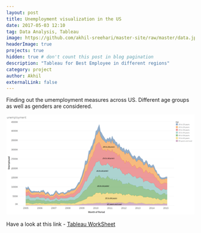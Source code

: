 ```yaml
---
layout: post
title: Unemployment visualization in the US
date: 2017-05-03 12:10
tag: Data Analysis, Tableau
image: https://github.com/akhil-sreehari/master-site/raw/master/data.jpg
headerImage: true
projects: true
hidden: true # don't count this post in blog pagination
description: "Tableau for Best Employee in different regions"
category: project
author: Akhil
externalLink: false
---
```

Finding out the umemployment measures across US. Different age groups as well as genders are considered.

![placeholder](https://github.com/akhil-sreehari/StatesStoreProfitabilityViz/raw/master/unemployment.png)

Have a look at this link - [Tableau WorkSheet](https://public.tableau.com/views/UnemploymentStats_7/unemployment?:embed=y&:display_count=yes)
